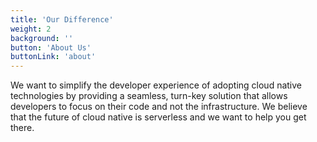 ```yaml
---
title: 'Our Difference'
weight: 2
background: ''
button: 'About Us'
buttonLink: 'about'
---
```


We want to simplify the developer experience of adopting cloud native technologies by providing a seamless, turn-key solution that allows developers to focus on their code and not the infrastructure. We believe that the future of cloud native is serverless and we want to help you get there.     